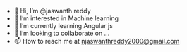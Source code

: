 - 👋 Hi, I’m @jaswanth reddy
- 👀 I’m interested in Machine learning
- 🌱 I’m currently learning Angular js
- 💞️ I’m looking to collaborate on ...
- 📫 How to reach me at njaswanthreddy2000@gmail.com

<!---
jaswanthreddy2000/jaswanthreddy2000 is a ✨ special ✨ repository because its `README.md` (this file) appears on your GitHub profile.
You can click the Preview link to take a look at your changes.
--->
